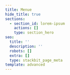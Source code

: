 ```yaml
---
title: Menue
hide_title: true
sections:
  - section_id: lorem-ipsum
    actions: []
    type: section_hero
seo:
  title: ''
  description: ''
  robots: []
  extra: []
  type: stackbit_page_meta
template: advanced
---
```

